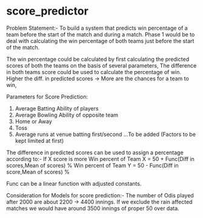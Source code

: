 # score_predictor
Problem Statement:- To build a system that predicts win percentage of a team before the start of the match and during a match. Phase 1 would be to deal with calculating the win percentage of both teams just before the start of the match. 

The win percentage could be calculated by first calculating the predicted scores of both the teams on the basis of several parameters, The difference in both teams score could be used to calculate the percentage of win. Higher the diff. in predicted scores -> More are the chances for a team to win,

Parameters for Score Prediction:

1. Average Batting Ability of players 
2. Average Bowling Ability of opposite team
3. Home or Away
4. Toss
5. Average runs at venue batting first/second
...To be added (Factors to be kept limited at first)

The difference in predicted scores can be used to assign a percentage according to:- 
If X score is more
Win percent of Team X = 50 + Func(Diff in scores,Mean of scores) %
Win percent of Team Y = 50 - Func(Diff in score,Mean of scores) %

Func can be a linear function with adjusted constants.


Consideration for Models for score prediction:- 
The number of Odis played after 2000 are about 2200 -> 4400 innings.
If we exclude the rain affected matches we would have around 3500 innings of proper 50 over data.
